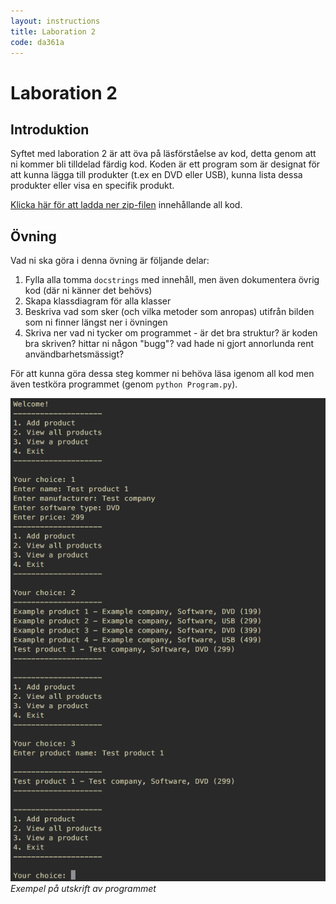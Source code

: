 ```yaml
---
layout: instructions
title: Laboration 2
code: da361a
---
```


# Laboration 2

## Introduktion

Syftet med laboration 2 är att öva på läsförståelse av kod, detta genom att ni kommer bli tilldelad färdig kod. Koden är ett program som är designat för att kunna lägga till produkter (t.ex en DVD eller USB), kunna lista dessa produkter eller visa en specifik produkt.

[Klicka här för att ladda ner zip-filen](/assets/zip/labb2_python_da361a.zip) innehållande all kod.

## Övning

Vad ni ska göra i denna övning är följande delar:

1. Fylla alla tomma `docstrings` med innehåll, men även dokumentera övrig kod (där ni känner det behövs)
2. Skapa klassdiagram för alla klasser
3. Beskriva vad som sker (och vilka metoder som anropas) utifrån bilden som ni finner längst ner i övningen
3. Skriva ner vad ni tycker om programmet - är det bra struktur? är koden bra skriven? hittar ni någon "bugg"? vad hade ni gjort annorlunda rent användbarhetsmässigt?

För att kunna göra dessa steg kommer ni behöva läsa igenom all kod men även testköra programmet (genom `python Program.py`).

![Example output](/assets/img/da361a_labb2_example_output.png) _Exempel på utskrift av programmet_
